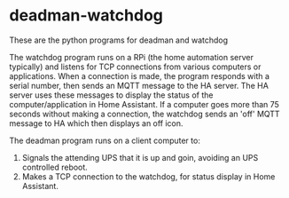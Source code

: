 # deadman-watchdog
These are the python programs for deadman and watchdog

The watchdog program runs on a RPi (the home automation server typically) and listens for TCP connections from various computers or applications.  When a connection is made, the program responds with a serial number, then sends an MQTT message to the HA server.  The HA server uses these messages to display the status of the computer/application in Home Assistant. If a computer goes more than 75 seconds without making a connection, the watchdog sends an 'off' MQTT message to HA which then displays an off icon.

The deadman program runs on a client computer to:
   1. Signals the attending UPS that it is up and goin, avoiding an UPS controlled reboot.
   2. Makes a TCP connection to the watchdog, for status display in Home Assistant.
   
